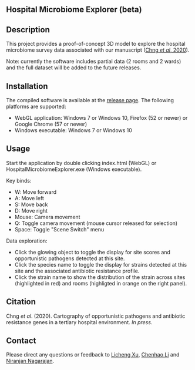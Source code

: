 Hospital Microbiome Explorer (beta)
------

## Description

This project provides a proof-of-concept 3D model to explore the hospital microbiome survey data associated with our manuscript ([Chng *et al*, 2020](#citation)). 

Note: currently the software includes partial data (2 rooms and 2 wards) and the full dataset will be added to the future releases.
  
## Installation

The compiled software is available at the [release page](https://github.com/lch14forever/hospital_microbiome_explorer/releases). The following platforms are supported:
 - WebGL application: Windows 7 or Windows 10, Firefox (52 or newer) or Google Chrome (57 or newer)
 - Windows executable: Windows 7 or Windows 10

## Usage

Start the application by double clicking index.html (WebGL) or HospitalMicrobiomeExplorer.exe (Windows executable).
  
Key binds:
 - W: Move forward
 - A: Move left
 - S: Move back
 - D: Move right
 - Mouse: Camera movement
 - Q: Toggle camera movement (mouse cursor released for selection)
 - Space: Toggle "Scene Switch" menu

Data exploration:
 - Click the glowing object to toggle the display for site scores and opportunistic pathogens detected at this site. 
 - Click the species name to toggle the display for strains detected at this site and the associated antibiotic resistance profile. 
 - Click the strain name to show the distribution of the strain across sites (highlighted in red) and rooms (highligted in orange on the right panel).

## Citation

Chng *et al*. (2020). Cartography of opportunistic pathogens and antibiotic resistance genes in a tertiary hospital environment. *In press*.

## Contact

Please direct any questions or feedback to [Licheng Xu](mailto:licheng_xu@mymail.sutd.edu.sg), [Chenhao Li](mailto:lich@gis.a-star.edu.sg) and [Niranjan Nagarajan](mailto:nagarajann@gis.a-star.edu.sg).

